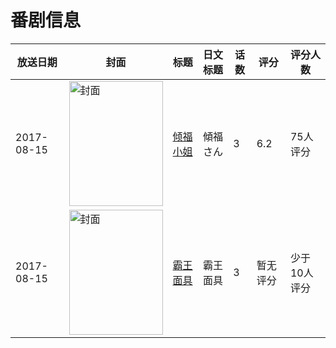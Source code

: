 # 番剧信息

|放送日期|封面|标题|日文标题|话数|评分|评分人数|
|---|---|---|---|---|---|---|
|2017-08-15|<img src="https://lain.bgm.tv/pic/cover/c/1d/a0/228402_NxYtO.jpg" alt="封面" style="width:150px;height:200px;object-fit:cover;">|[倾福小姐](https://bangumi.tv/subject/228402)|傾福さん|3|6.2|75人评分|
|2017-08-15|<img src="https://lain.bgm.tv/pic/cover/c/b9/ec/223136_MdUhd.jpg" alt="封面" style="width:150px;height:200px;object-fit:cover;">|[霸王面具](https://bangumi.tv/subject/223136)|霸王面具|3|暂无评分|少于10人评分|
